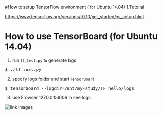#How to setup TensorFlow environment ( for Ubuntu 14.04)
1.Tutorial

https://www.tensorflow.org/versions/r0.10/get_started/os_setup.html

# How to use TensorBoard (for Ubuntu 14.04)
1. run `tf_test.py` to generate logs
<pre>
$ ./tf_test.py
</pre>
2. specify logs folder and start `TensorBoard`
<pre>
$ tensorboard --logdir=/mnt/my-study/TF_hello/logs
</pre>
3. use Browser 127.0.0.1:6006 to see logs.

![link images](https://github.com/ivan0124/my-study/blob/master/TF_hello/images/20160822_5.png)
